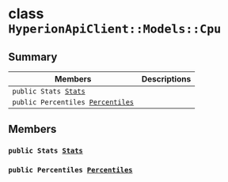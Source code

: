 # class `HyperionApiClient::Models::Cpu` 

## Summary

 Members                        | Descriptions                                
--------------------------------|---------------------------------------------
`public Stats `[`Stats`](#class_hyperion_api_client_1_1_models_1_1_cpu_1aa8b37c5f2e3ce583bc0c31eb05daf5a5) | 
`public Percentiles `[`Percentiles`](#class_hyperion_api_client_1_1_models_1_1_cpu_1a1333fde7e3ab8b7c22e21058275dbda2) | 

## Members

### `public Stats `[`Stats`](#class_hyperion_api_client_1_1_models_1_1_cpu_1aa8b37c5f2e3ce583bc0c31eb05daf5a5) 

### `public Percentiles `[`Percentiles`](#class_hyperion_api_client_1_1_models_1_1_cpu_1a1333fde7e3ab8b7c22e21058275dbda2) 

